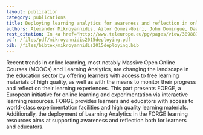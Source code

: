 ```yaml
---
layout: publication
category: publications
title: Deploying learning analytics for awareness and reflection in online scientific experimentation
authors: Alexander Mikroyannidis, Aitor Gomez-Goiri, John Domingue, Daan Pareit, Jono Vanhie-Van Gerwen, Johann M. Marquez-Barja
rest_citation: In <a href="http://www.teleurope.eu/pg/pages/view/389887/">5th Workshop on Awareness and Reflection in Technology Enhanced Learning (ARTEL)</a> colocated with <a href="http://ectel2015.httc.de/index.php?id=704">10th European Conference on Technology Enhanced Learning&#58; Design for Teaching and Learning in a Networked World (EC-TEL 2015)</a>, 15 September 2015, Toledo, Spain.
pdf: /files/pdf/mikroyannidis2015deploying.pdf
bib: /files/bibtex/mikroyannidis2015deploying.bib
---
```


Recent trends in online learning, most notably Massive Open Online Courses (MOOCs) and Learning Analytics, are changing the landscape in the education sector by offering learners with access to free learning materials of high quality, as well as with the means to monitor their progress and reflect on their learning experiences.
This part presents FORGE, a European initiative for online learning and experimentation via interactive learning resources.
FORGE provides learners and educators with access to world-class experimentation facilities and high quality learning materials.
Additionally, the deployment of Learning Analytics in the FORGE learning resources aims at supporting awareness and reflection both for learners and educators.
